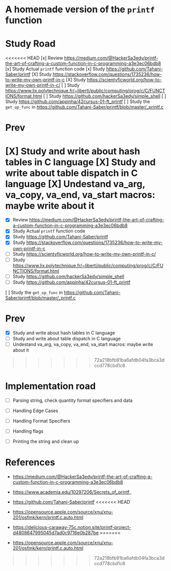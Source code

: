 # A homemade version of the `printf` function 



# Study Road
<<<<<<< HEAD
[x] Review  https://medium.com/@HackerSa3edy/printf-the-art-of-crafting-a-custom-function-in-c-programming-a3e3ec06bdb8
[x] Study  Actual `printf` function code
[x] Study  https://github.com/Tahani-Saber/printf
[X] Study  https://stackoverflow.com/questions/1735236/how-to-write-my-own-printf-in-c
[X] Study  https://scientyficworld.org/how-to-write-my-own-printf-in-c/
[ ] Study  https://www.lix.polytechnique.fr/~liberti/public/computing/prog/c/C/FUNCTIONS/format.html
[ ] Study  https://github.com/hackerSa3edy/simple_shell
[ ] Study  https://github.com/appinha/42cursus-01-ft_printf
[ ] Study the `get_op_func` in https://github.com/Tahani-Saber/printf/blob/master/_printf.c

# Prev
[X] Study and write about hash tables in C language
[X] Study and write about table dispatch in C language
[X] Undestand va_arg, va_copy, va_end, va_start macros: maybe write about it 
=======
- [x] Review  https://medium.com/@HackerSa3edy/printf-the-art-of-crafting-a-custom-function-in-c-programming-a3e3ec06bdb8
- [x] Study  Actual `printf` function code
- [x] Study  https://github.com/Tahani-Saber/printf
- [X] Study  https://stackoverflow.com/questions/1735236/how-to-write-my-own-printf-in-c
- [ ] Study  https://scientyficworld.org/how-to-write-my-own-printf-in-c/
- [ ] Study  https://www.lix.polytechnique.fr/~liberti/public/computing/prog/c/C/FUNCTIONS/format.html
- [ ] Study  https://github.com/hackerSa3edy/simple_shell
- [ ] Study  https://github.com/appinha/42cursus-01-ft_printf

[ ] Study the `get_op_func` in https://github.com/Tahani-Saber/printf/blob/master/_printf.c

# Prev
- [X] Study and write about hash tables in C language
- [ ] Study and write about table dispatch in C language
- [ ] Undestand va_arg, va_copy, va_end, va_start macros: maybe write about it 
>>>>>>> 72a218bfb91ba6afdb04fa3bca3dccd778cbd1c8

# Implementation road

 - [ ] Parsing string, check quantity format specifiers and data
 - [ ] Handling Edge Cases
 - [ ] Handling Format Specifiers
 - [ ] Handling flags
 - [ ] Printing the string and clean up


# References

- https://medium.com/@HackerSa3edy/printf-the-art-of-crafting-a-custom-function-in-c-programming-a3e3ec06bdb8
- https://www.academia.edu/10297206/Secrets_of_printf_
- https://github.com/Tahani-Saber/printf
<<<<<<< HEAD
- https://opensource.apple.com/source/xnu/xnu-201/osfmk/kern/printf.c.auto.html

- https://delicious-caraway-75c.notion.site/printf-project-d4808647995045d7ad0c9716e0b287be
=======
- https://opensource.apple.com/source/xnu/xnu-201/osfmk/kern/printf.c.auto.html
>>>>>>> 72a218bfb91ba6afdb04fa3bca3dccd778cbd1c8
